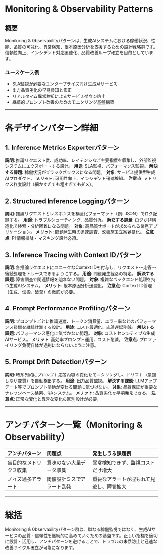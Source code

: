 # Monitoring & Observability Patterns

## 概要
Monitoring & Observabilityパターンは、生成AIシステムにおける稼働状況、性能、品質の可視化、異常検知、根本原因分析を支援するための設計戦略群です。信頼性向上、インシデント対応迅速化、品質改善ループ確立を目的としています。

### ユースケース例
- SLA監視が必要なエンタープライズ向け生成AIサービス
- 出力品質劣化の早期検知と修正
- リアルタイム異常検知によるサービスダウン防止
- 継続的プロンプト改善のためのモニタリング基盤構築

---

# 各デザインパターン詳細

## 1. Inference Metrics Exporterパターン
**説明**: 推論リクエスト数、成功率、レイテンシなど主要指標を収集し、外部監視システムにエクスポートする設計。
**用途**: SLA監視、パフォーマンス監視。
**解決する課題**: 稼働状況がブラックボックスになる問題。
**対象**: サービス提供型生成AIプロダクト。
**メリット**: 可用性向上、インシデント迅速検知。
**注意点**: メトリクス粒度設計（細かすぎても粗すぎてもダメ）。

## 2. Structured Inference Loggingパターン
**説明**: 推論リクエストとレスポンスを構造化フォーマット（例: JSON）でログ記録する。
**用途**: トラブルシューティング、品質分析。
**解決する課題**: ログが非構造化で検索・分析困難になる問題。
**対象**: 高品質サポートが求められる業務アプリケーション。
**メリット**: 問題発生時の迅速調査、改善施策立案容易化。
**注意点**: PII情報排除・マスキング設計必須。

## 3. Inference Tracing with Context IDパターン
**説明**: 各推論リクエストにユニークなContext IDを付与し、リクエスト〜応答〜後続処理をトレースできるようにする。
**用途**: 問題発生経路の特定。
**解決する課題**: 障害調査で関連情報を辿れない問題。
**対象**: 複雑なバックエンド処理を持つ生成AIシステム。
**メリット**: 根本原因分析迅速化。
**注意点**: Context ID管理（生成、伝搬、破棄）の徹底が必要。

## 4. Prompt Performance Profilingパターン
**説明**: プロンプトごとに推論速度、トークン消費量、エラー率などのパフォーマンス指標を継続計測する設計。
**用途**: コスト最適化、応答遅延削減。
**解決する課題**: パフォーマンス悪化に気づかない問題。
**対象**: コストセンシティブな生成AIサービス。
**メリット**: 高効率プロンプト運用、コスト削減。
**注意点**: プロファイリング負荷自体が過剰にならないように注意。

## 5. Prompt Drift Detectionパターン
**説明**: 時系列的にプロンプト応答内容の変化をモニタリングし、ドリフト（意図しない変質）を自動検出する。
**用途**: 出力品質監視。
**解決する課題**: LLMアップデート等でプロンプト挙動が変わる問題に気づけない。
**対象**: 品質保証が重要なナレッジベース検索、QAシステム。
**メリット**: 品質劣化を早期発見できる。
**注意点**: 正常な変化と異常な変化の区別設計が必要。

---

# アンチパターン一覧（Monitoring & Observability）

| アンチパターン | 問題点 | 発生しうる課題例 |
|:--|:--|:--|
| 盲目的なメトリクス収集 | 意味のない大量データ収集 | 異常検知できず、監視コストだけ増大 |
| ノイズ過多アラート | 閾値設計ミスでアラート乱発 | 重要なアラートが埋もれて見逃し、障害拡大 |

---

# 総括
Monitoring & Observabilityパターン群は、単なる稼働監視ではなく、生成AIサービスの品質・信頼性を継続的に高めていくための基盤です。正しい指標を適切に設計・活用し、アンチパターンを避けることで、トラブルの未然防止と迅速な改善サイクル確立が可能になります。

